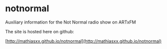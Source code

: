 notnormal
=========

Auxiliary information for the Not Normal radio show on ARTxFM

The site is hosted here on github:

[http://mathiasxx.github.io/notnormal](http://mathiasxx.github.io/notnormal)


